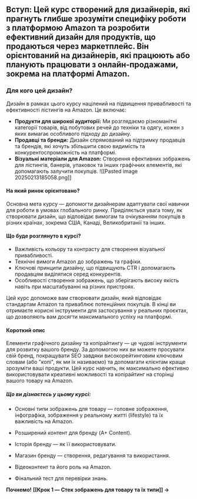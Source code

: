 ## Вступ: Цей курс створений для дизайнерів, які прагнуть глибше зрозуміти специфіку роботи з платформою Amazon та розробити ефективний дизайн для продуктів, що продаються через маркетплейс. Він орієнтований на дизайнерів, які працюють або планують працювати з онлайн-продажами, зокрема на платформі Amazon.

### **Для кого цей дизайн?**

Дизайн в рамках цього курсу націлений на підвищення привабливості та ефективності лістингів на Amazon. Це включає:

- **Продукти для широкої аудиторії:** Ми розглядаємо різноманітні категорії товарів, від побутових речей до техніки та одягу, кожен з яких вимагає особливого підходу до дизайну.
- **Продавці та бренди:** Дизайн спрямований на підтримку продавців та брендів, які хочуть збільшити свою видимість та конкурентоспроможність на платформі.
- **Візуальні матеріали для Amazon:** Створення ефективних зображень для лістингів, банерів, упаковок та інших графічних елементів, які допомагають залучити покупців.
![[Pasted image 20250213185058.png]]



#### **На який ринок орієнтовано?**

Основна мета курсу — допомогти дизайнерам адаптувати свої навички для роботи в умовах глобального ринку. Приділяється увага тому, як створювати дизайн, що відповідає вимогам та очікуванням покупців в різних країнах, зокрема США, Канаді, Великобританії та інших.

#### **Що буде розглянуто в курсі?**

- Важливість кольору та контрасту для створення візуальної привабливості.
- Технічні вимоги Amazon до зображень та графіки.
- Ключові принципи дизайну, що підвищують CTR і допомагають продавцям виділятися серед конкурентів.
- Особливості створення зображень, що зберігають високу якість навіть при масштабуванні на різних пристроях.

Цей курс допоможе вам створювати дизайн, який відповідає стандартам Amazon та приваблює потенційних покупців. В кінці ви отримаєте корисні інструменти для застосування у реальних проєктах, що дозволяють вам досягти максимального успіху на платформі.

#### **Короткий опис**  
Елементи графічного дизайну та копірайтингу — це чудові інструменти для розвитку вашого бренду. За допомогою них ви можете просувати свій бренд, покращувати SEO завдяки високорейтинговим ключовим словам (або "копі", як ми їх називаємо) та допомагати клієнтам краще зрозуміти ваші продукти. Цей курс навчить, як максимально ефективно використовувати креативні можливості та копірайтинг на сторінці вашого товару на Amazon.

##### **Що ви дізнаєтесь у цьому курсі:**

- Основні типи зображень для товару — головне зображення, інфографіка, зображення у реальному житті (lifestyle) та їх важливість на Amazon.
    
- Розширений контент для бренду (A+ Content).
    
- Історія бренду — як її використовувати.
    
- Магазин бренду — створення, редагування та використання.
    
- Відеоконтент та його роль на Amazon.
    
- Фінальний тест для перевірки знань.

**Почнемо!**   **[[Крок 1 — Cтек зображень для товару та їх типи]] →**